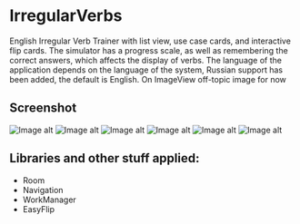 # IrregularVerbs
English Irregular Verb Trainer with list view, use case cards, and interactive flip cards. The simulator has a progress scale, as well as remembering the correct answers, which affects the display of verbs.
The language of the application depends on the language of the system, Russian support has been added, the default is English. On ImageView off-topic image for now

## Screenshot
![Image alt](https://github.com/MorRai/IrregularVerbs/raw/master/screenshot/mainMenu.jpg)
![Image alt](https://github.com/MorRai/IrregularVerbs/raw/master/screenshot/levelMenu.jpg)
![Image alt](https://github.com/MorRai/IrregularVerbs/raw/master/screenshot/cardView.jpg)
![Image alt](https://github.com/MorRai/IrregularVerbs/raw/master/screenshot/imageView.jpg)
![Image alt](https://github.com/MorRai/IrregularVerbs/raw/master/screenshot/trainer.jpg)
![Image alt](https://github.com/MorRai/IrregularVerbs/raw/master/screenshot/trainerError.jpg)


## Libraries and other stuff applied:
- Room
- Navigation
- WorkManager
- EasyFlip
